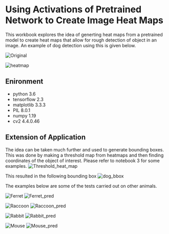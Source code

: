 # Using Activations of Pretrained Network to Create Image Heat Maps

This workbook explores the idea of generting heat maps from a pretrained model to create heat maps that allow for rough detection of object in an image.
An example of dog detection using this is given below.

![Original](https://github.com/taimur1871/image_heatmaps/blob/main/original.png)

![heatmap](https://github.com/taimur1871/image_heatmaps/blob/main/heatmap1.png)

## Enironment
* python 3.6
* tensorflow 2.3
* matplotlib 3.3.3
* PIL 8.0.1
* numpy 1.19
* cv2 4.4.0.46

## Extension of Application

The idea can be taken much further and used to generate bounding boxes. This was done by making a threshold map from heatmaps and then finding coordinates of the object of interest. Please refer to notebook 3 for some examples.
![Threshold_heat_map](https://github.com/taimur1871/image_heatmaps/blob/main/dog_threshold.png)

This resulted in the following bounding box
![dog_bbox](https://github.com/taimur1871/image_heatmaps/blob/main/dog_pred.png)

The examples below are some of the tests carried out on other animals.

![Ferret](https://github.com/taimur1871/image_heatmaps/blob/main/ferret.png)
![Ferret_pred](https://github.com/taimur1871/image_heatmaps/blob/main/ferret_pred.png)

![Raccoon](https://github.com/taimur1871/image_heatmaps/blob/main/raccoon.png)
![Raccoon_pred](https://github.com/taimur1871/image_heatmaps/blob/main/raccoon_pred.png)

![Rabbit](https://github.com/taimur1871/image_heatmaps/blob/main/rabbit.png)
![Rabbit_pred](https://github.com/taimur1871/image_heatmaps/blob/main/rabbit_pred.png)

![Mouse](https://github.com/taimur1871/image_heatmaps/blob/main/mouse.png)
![Mouse_pred](https://github.com/taimur1871/image_heatmaps/blob/main/mouse_pred.png)
